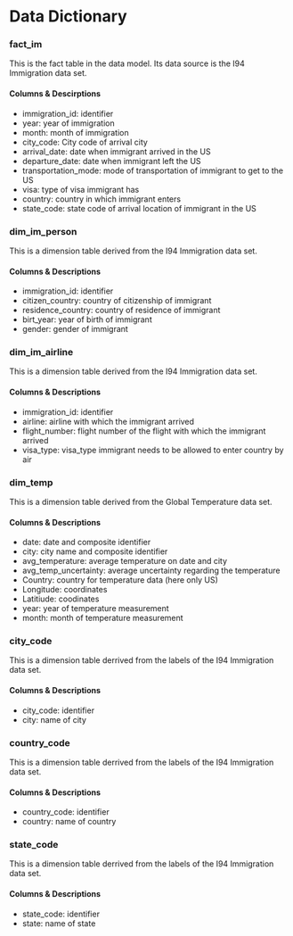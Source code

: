 # Data Dictionary 

### fact_im

This is the fact table in the data model. Its data source is the I94 Immigration data set.

#### Columns & Descirptions
- immigration_id: identifier
- year: year of immigration
- month: month of immigration
- city_code: City code of arrival city
- arrival_date: date when immigrant arrived in the US
- departure_date: date when immigrant left the US
- transportation_mode: mode of transportation of immigrant to get to the US
- visa: type of visa immigrant has
- country: country in which immigrant enters
- state_code: state code of arrival location of immigrant in the US


### dim_im_person

This is a dimension table derived from the I94 Immigration data set.

#### Columns & Descriptions
- immigration_id: identifier
- citizen_country: country of citizenship of immigrant
- residence_country: country of residence of immigrant
- birt_year: year of birth of immigrant
- gender: gender of immigrant


### dim_im_airline

This is a dimension table derived from the I94 Immigration data set.

#### Columns & Descriptions
- immigration_id: identifier
- airline: airline with which the immigrant arrived
- flight_number: flight number of the flight with which the immigrant arrived
- visa_type: visa_type immigrant needs to be allowed to enter country by air


### dim_temp

This is a dimension table derived from the Global Temperature data set.


#### Columns & Descriptions
- date: date and composite identifier
- city: city name and composite identifier
- avg_temperature: average temperature on date and city
- avg_temp_uncertainty: average uncertainty regarding the temperature
- Country: country for temperature data (here only US)
- Longitude: coordinates
- Latitiude: coodinates
- year: year of temperature measurement
- month: month of temperature measurement

### city_code

This is a dimension table derrived from the labels of the I94 Immigration data set.

#### Columns & Descriptions
- city_code: identifier
- city: name of city 


### country_code

This is a dimension table derrived from the labels of the I94 Immigration data set.

#### Columns & Descriptions
- country_code: identifier
- country: name of country 

### state_code

This is a dimension table derrived from the labels of the I94 Immigration data set.

#### Columns & Descriptions
- state_code: identifier
- state: name of state 















